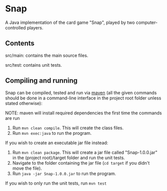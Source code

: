 # Snap
A Java implementation of the card game "Snap", played by two computer-controlled players.

## Contents

src/main: contains the main source files.

src/test: contains unit tests.

## Compiling and running

Snap can be compiled, tested and run via [maven](https://maven.apache.org/) (all the given commands should be done in a command-line interface in the project root folder unless stated otherwise):

NOTE: maven will install required dependencies the first time the commands are run

1. Run ```mvn clean compile```. This will create the class files.
2. Run ```mvn exec:java``` to run the program.

If you wish to create an executable jar file instead:

1. Run ```mvn clean package```. This will create a jar file called "Snap-1.0.0.jar" in the (project root)/target folder and run the unit tests.
2. Navigate to the folder containing the jar file (```cd target``` if you didn't move the file).
3. Run ```java -jar Snap-1.0.0.jar``` to run the program.

If you wish to only run the unit tests, run ```mvn test```
